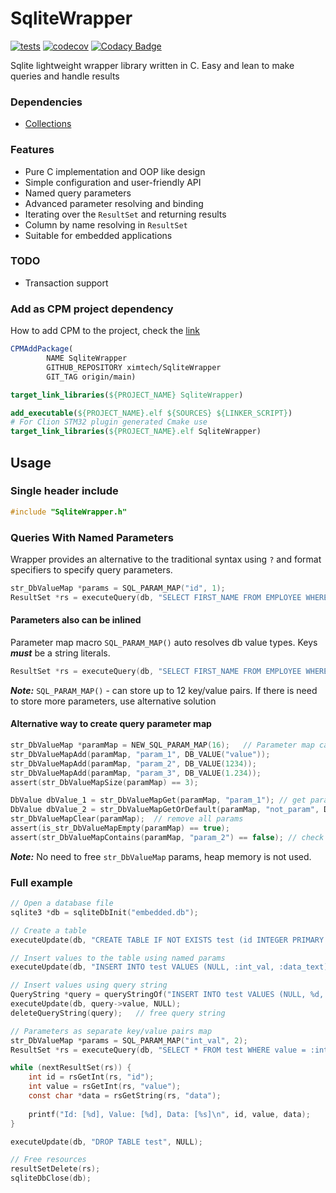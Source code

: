 # SqliteWrapper

[![tests](https://github.com/ximtech/SqliteWrapper/actions/workflows/cmake-ci.yml/badge.svg)](https://github.com/ximtech/SqliteWrapper/actions/workflows/cmake-ci.yml)
[![codecov](https://codecov.io/gh/ximtech/SqliteWrapper/graph/badge.svg?token=GG9AyPdAI2)](https://codecov.io/gh/ximtech/SqliteWrapper)
[![Codacy Badge](https://app.codacy.com/project/badge/Grade/3c9b762b968f4aada486294710288752)](https://app.codacy.com/gh/ximtech/SqliteWrapper/dashboard)


Sqlite lightweight wrapper library written in C. Easy and lean to make queries and handle results

### Dependencies
- [Collections](https://github.com/ximtech/Collections)

### Features

- Pure C implementation and OOP like design
- Simple configuration and user-friendly API
- Named query parameters
- Advanced parameter resolving and binding
- Iterating over the `ResultSet` and returning results
- Column by name resolving in `ResultSet`
- Suitable for embedded applications

### TODO

- Transaction support


### Add as CPM project dependency

How to add CPM to the project, check the [link](https://github.com/cpm-cmake/CPM.cmake)

```cmake
CPMAddPackage(
        NAME SqliteWrapper
        GITHUB_REPOSITORY ximtech/SqliteWrapper
        GIT_TAG origin/main)

target_link_libraries(${PROJECT_NAME} SqliteWrapper)
```

```cmake
add_executable(${PROJECT_NAME}.elf ${SOURCES} ${LINKER_SCRIPT})
# For Clion STM32 plugin generated Cmake use 
target_link_libraries(${PROJECT_NAME}.elf SqliteWrapper)
```

## Usage

### Single header include

```c
#include "SqliteWrapper.h"
```

### Queries With Named Parameters

Wrapper provides an alternative to the traditional syntax using `?` and format specifiers to specify query parameters.

```c
str_DbValueMap *params = SQL_PARAM_MAP("id", 1);
ResultSet *rs = executeQuery(db, "SELECT FIRST_NAME FROM EMPLOYEE WHERE ID = :id", params);
```

#### Parameters also can be inlined
Parameter map macro `SQL_PARAM_MAP()` auto resolves db value types. Keys ***must*** be a string literals.

```c
ResultSet *rs = executeQuery(db, "SELECT FIRST_NAME FROM EMPLOYEE WHERE ID = :id", SQL_PARAM_MAP("id", 1));
```

***Note:*** `SQL_PARAM_MAP()` - can store up to 12 key/value pairs. If there is need to store more parameters, use alternative solution

#### Alternative way to create query parameter map

```c
str_DbValueMap *paramMap = NEW_SQL_PARAM_MAP(16);   // Parameter map capacity must be a compile known constant
str_DbValueMapAdd(paramMap, "param_1", DB_VALUE("value"));
str_DbValueMapAdd(paramMap, "param_2", DB_VALUE(1234));
str_DbValueMapAdd(paramMap, "param_3", DB_VALUE(1.234));
assert(str_DbValueMapSize(paramMap) == 3);

DbValue dbValue_1 = str_DbValueMapGet(paramMap, "param_1"); // get parameter by key
DbValue dbValue_2 = str_DbValueMapGetOrDefault(paramMap, "not_param", DB_VALUE("default"));
str_DbValueMapClear(paramMap);  // remove all params
assert(is_str_DbValueMapEmpty(paramMap) == true);
assert(str_DbValueMapContains(paramMap, "param_2") == false); // check for element existence
```

***Note:*** No need to free `str_DbValueMap` params, heap memory is not used.

### Full example

```c
// Open a database file
sqlite3 *db = sqliteDbInit("embedded.db");

// Create a table
executeUpdate(db, "CREATE TABLE IF NOT EXISTS test (id INTEGER PRIMARY KEY, value INTEGER, data TEXT NOT NULL)", NULL);

// Insert values to the table using named params
executeUpdate(db, "INSERT INTO test VALUES (NULL, :int_val, :data_text)", SQL_PARAM_MAP("int_val", 2, "data_text", "test"));

// Insert values using query string
QueryString *query = queryStringOf("INSERT INTO test VALUES (NULL, %d, %s)", 3, "some text value"):
executeUpdate(db, query->value, NULL);
deleteQueryString(query);   // free query string

// Parameters as separate key/value pairs map
str_DbValueMap *params = SQL_PARAM_MAP("int_val", 2);
ResultSet *rs = executeQuery(db, "SELECT * FROM test WHERE value = :int_val", params);

while (nextResultSet(rs)) {
    int id = rsGetInt(rs, "id");
    int value = rsGetInt(rs, "value");
    const char *data = rsGetString(rs, "data");
    
    printf("Id: [%d], Value: [%d], Data: [%s]\n", id, value, data);
}

executeUpdate(db, "DROP TABLE test", NULL);

// Free resources
resultSetDelete(rs);
sqliteDbClose(db);
```

